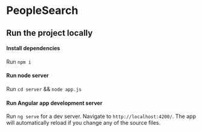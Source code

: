 # PeopleSearch

## Run the project locally

#### Install dependencies

Run `npm i`

#### Run node server

Run `cd server` && `node app.js`

#### Run Angular app development server

Run `ng serve` for a dev server. Navigate to `http://localhost:4200/`. The app will automatically reload if you change any of the source files.

